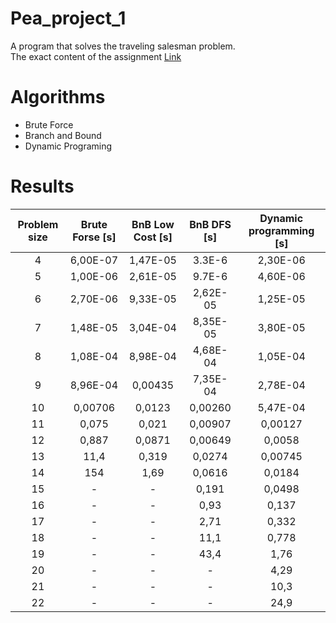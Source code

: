 # Pea_project_1

A program that solves the traveling salesman problem.\
The exact content of the assignment  [Link ](http://staff.iiar.pwr.wroc.pl/antoni.sterna/pea/PEA_ZP_1.pdf)

# Algorithms
* Brute Force
* Branch and Bound
* Dynamic Programing

# Results 
|Problem size|Brute Forse [s]|BnB Low Cost [s]|BnB DFS [s]|Dynamic programming [s]|
|:---:|:---:|:---:|:---:|:---:|
|4|6,00E-07 |1,47E-05   |3.3E-6     |2,30E-06|
|5|1,00E-06 |2,61E-05   |9.7E-6     |4,60E-06|
|6|2,70E-06 |9,33E-05   |2,62E-05   |1,25E-05|
|7|1,48E-05 |3,04E-04   |8,35E-05   |3,80E-05|
|8|1,08E-04 |8,98E-04   |4,68E-04   |1,05E-04|
|9|8,96E-04 |0,00435    |7,35E-04   |2,78E-04|
|10|0,00706 |0,0123     |0,00260    |5,47E-04|
|11|0,075   |0,021      |0,00907    |0,00127 |
|12|0,887   |0,0871     |0,00649    |0,0058  |
|13|11,4    |0,319      |0,0274     |0,00745 |
|14|154     |1,69       |0,0616     |0,0184  |
|15|-       |-          |0,191      |0,0498  |
|16|-       |-          |0,93       |0,137   |
|17|-       |-          |2,71       |0,332   |
|18|-       |-          |11,1       |0,778   |
|19|-       |-          |43,4       |1,76    |
|20|-       |-          |-          |4,29    |
|21|-       |-          |-          |10,3    |
|22|-       |-          |-          |24,9    |
